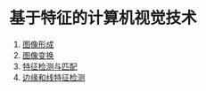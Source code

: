 # 基于特征的计算机视觉技术

1. [图像形成](计算机视觉/基于特征的计算机视觉技术/图像形成.md)
2. [图像变换](计算机视觉/基于特征的计算机视觉技术/图像变换.md)
3. [特征检测与匹配](计算机视觉/基于特征的计算机视觉技术/特征检测与匹配.md)
4. [边缘和线特征检测](计算机视觉/基于特征的计算机视觉技术/边缘和线特征检测.md)
